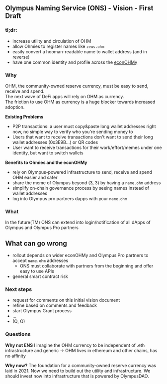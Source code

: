 ## Olympus Naming Service (ONS) - Vision - First Draft


### tl;dr:

- increase utility and circulation of OHM 
- allow Ohmies to register names like `zeus.ohm`
- easily convert a hooman-readable name to wallet address (and in reverse) 
- have one common identity and profile across the [econOHMy](https://olympusdao.medium.com/building-an-econohmy-a5cf4e8671de) 

### **Why**
OHM, the community-owned reserve currency, must be easy to send, receive and spend.  
The next wave of DeFi apps will rely on OHM as currency.  
The friction to use OHM as currency is a huge blocker towards increased adoption.

**Existing Problems**
- P2P transactions: a user must copy&paste long wallet addresses right now, no simple way to verify who you're sending money to
- Users that want to receive transactions don't want to send their long wallet addresses (0x3E9B...) or QR codes 
- User want to receive transactions for their work/effort/memes under one identity, but want to switch wallets 

**Benefits to Ohmies and the econOHMy**
- rely on Olympus-powered infrastructure to send, receive and spend OHM easier and safer
- share the meme of Olympus beyond (3, 3) by having a `name.ohm` address
- simplify on-chain governance process by seeing names instead of wallet addresses
- log into Olympus pro partners dapps with your `name.ohm`


### What
In the future(TM) ONS can extend into login/notification of all dApps of Olympus and Olympus Pro partners
## 
## What can go wrong
- rollout depends on wider econOHMy and Olympus Pro partners to accept `name.ohm` addresses
  - ONS must collaborate with partners from the beginning and offer easy to use APIs 
- general smart contract risk

### Next steps
- request for comments on this initial vision document
- refine based on comments and feedback 
- start Olympus Grant process
- ...
- (Ω, Ω)

### Questions
**Why not ENS**
I imagine the OHM currency to be independent of .eth infrastructure and generic -> OHM lives in ethereum and other chains, has no affinity 

**Why now?**
The foundation for a community-owned reserve currency was laid in 2021. Now we need to build out the utility and infrastructure. We should invest now into infrastructure that is powered by OlympusDAO.
